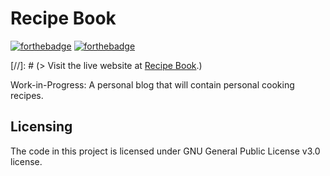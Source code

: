 # Recipe Book
[![forthebadge](https://forthebadge.com/images/badges/uses-html.svg)](https://forthebadge.com)
[![forthebadge](https://forthebadge.com/images/badges/uses-css.svg)](https://forthebadge.com)

[//]: # (> Visit the live website at [Recipe Book](https://#).)

Work-in-Progress: A personal blog that will contain personal cooking recipes.

## Licensing

The code in this project is licensed under GNU General Public License v3.0 license.